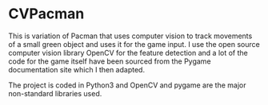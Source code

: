 # CVPacman
This is variation of Pacman that uses computer vision to track movements of a small green object and uses it for the game input. I use the open source computer vision library OpenCV for the feature detection and a lot of the code for the game itself have been sourced from the Pygame documentation site which I then adapted.

The project is coded in Python3 and OpenCV and pygame are the major non-standard libraries used.
